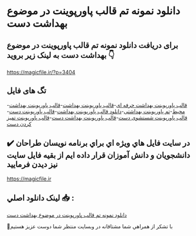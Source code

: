 # دانلود نمونه تم قالب پاورپوینت در موضوع بهداشت دست

## برای دریافت دانلود نمونه تم قالب پاورپوینت در موضوع بهداشت دست به لینک زیر بروید 👇

https://magicfile.ir/?p=3404

## تگ های فایل

-[قالب پاورپوینت بهداشت حرفه ای](https://magicfile.ir/product/%d8%aa%d9%85-%d9%82%d8%a7%d9%84%d8%a8-%d9%be%d8%a7%d9%88%d8%b1%d9%be%d9%88%db%8c%d9%86%d8%aa-%d8%af%d8%b1-%d9%85%d9%88%d8%b6%d9%88%d8%b9-%d8%a8%d9%87%d8%af%d8%a7%d8%b4%d8%aa-%d8%af%d8%b3%d8%aa/)-[قالب پاورپوینت بهداشت](https://magicfile.ir/product/%d8%aa%d9%85-%d9%82%d8%a7%d9%84%d8%a8-%d9%be%d8%a7%d9%88%d8%b1%d9%be%d9%88%db%8c%d9%86%d8%aa-%d8%af%d8%b1-%d9%85%d9%88%d8%b6%d9%88%d8%b9-%d8%a8%d9%87%d8%af%d8%a7%d8%b4%d8%aa-%d8%af%d8%b3%d8%aa/)-[قالب پاورپوینت بهداشت محیط](https://magicfile.ir/product/%d8%aa%d9%85-%d9%82%d8%a7%d9%84%d8%a8-%d9%be%d8%a7%d9%88%d8%b1%d9%be%d9%88%db%8c%d9%86%d8%aa-%d8%af%d8%b1-%d9%85%d9%88%d8%b6%d9%88%d8%b9-%d8%a8%d9%87%d8%af%d8%a7%d8%b4%d8%aa-%d8%af%d8%b3%d8%aa/)-[تم پاورپوینت بهداشتی](https://magicfile.ir/product/%d8%aa%d9%85-%d9%82%d8%a7%d9%84%d8%a8-%d9%be%d8%a7%d9%88%d8%b1%d9%be%d9%88%db%8c%d9%86%d8%aa-%d8%af%d8%b1-%d9%85%d9%88%d8%b6%d9%88%d8%b9-%d8%a8%d9%87%d8%af%d8%a7%d8%b4%d8%aa-%d8%af%d8%b3%d8%aa/)-[دانلود قالب پاورپوینت بهداشت](https://magicfile.ir/product/%d8%aa%d9%85-%d9%82%d8%a7%d9%84%d8%a8-%d9%be%d8%a7%d9%88%d8%b1%d9%be%d9%88%db%8c%d9%86%d8%aa-%d8%af%d8%b1-%d9%85%d9%88%d8%b6%d9%88%d8%b9-%d8%a8%d9%87%d8%af%d8%a7%d8%b4%d8%aa-%d8%af%d8%b3%d8%aa/)-[قالب پاورپوینت دست](https://magicfile.ir/product/%d8%aa%d9%85-%d9%82%d8%a7%d9%84%d8%a8-%d9%be%d8%a7%d9%88%d8%b1%d9%be%d9%88%db%8c%d9%86%d8%aa-%d8%af%d8%b1-%d9%85%d9%88%d8%b6%d9%88%d8%b9-%d8%a8%d9%87%d8%af%d8%a7%d8%b4%d8%aa-%d8%af%d8%b3%d8%aa/)-[قالب پاورپوینت شستشوی دست](https://magicfile.ir/product/%d8%aa%d9%85-%d9%82%d8%a7%d9%84%d8%a8-%d9%be%d8%a7%d9%88%d8%b1%d9%be%d9%88%db%8c%d9%86%d8%aa-%d8%af%d8%b1-%d9%85%d9%88%d8%b6%d9%88%d8%b9-%d8%a8%d9%87%d8%af%d8%a7%d8%b4%d8%aa-%d8%af%d8%b3%d8%aa/)-[قالب پاورپوینت بهداشت دست](https://magicfile.ir/product/%d8%aa%d9%85-%d9%82%d8%a7%d9%84%d8%a8-%d9%be%d8%a7%d9%88%d8%b1%d9%be%d9%88%db%8c%d9%86%d8%aa-%d8%af%d8%b1-%d9%85%d9%88%d8%b6%d9%88%d8%b9-%d8%a8%d9%87%d8%af%d8%a7%d8%b4%d8%aa-%d8%af%d8%b3%d8%aa/)-[قالب پاورپوینت تمیز کردن دست](https://magicfile.ir/product/%d8%aa%d9%85-%d9%82%d8%a7%d9%84%d8%a8-%d9%be%d8%a7%d9%88%d8%b1%d9%be%d9%88%db%8c%d9%86%d8%aa-%d8%af%d8%b1-%d9%85%d9%88%d8%b6%d9%88%d8%b9-%d8%a8%d9%87%d8%af%d8%a7%d8%b4%d8%aa-%d8%af%d8%b3%d8%aa/)

## ✔️ در سايت فايل هاي ويژه اي براي برنامه نويسان طراحان دانشجويان و دانش آموزان قرار داده ايم از بقيه فايل سايت نيز ديدن فرماييد

https://magicfile.ir


## لينک دانلود اصلي 📥 :

[دانلود نمونه تم قالب پاورپوینت در موضوع بهداشت دست](https://magicfile.ir/product/%d8%aa%d9%85-%d9%82%d8%a7%d9%84%d8%a8-%d9%be%d8%a7%d9%88%d8%b1%d9%be%d9%88%db%8c%d9%86%d8%aa-%d8%af%d8%b1-%d9%85%d9%88%d8%b6%d9%88%d8%b9-%d8%a8%d9%87%d8%af%d8%a7%d8%b4%d8%aa-%d8%af%d8%b3%d8%aa/) 


🙏با تشکر از همراهي شما مشتاقانه در وبسایت منتظر شما دوست عزیز هستیم

